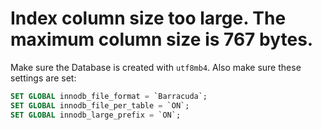 # Index column size too large. The maximum column size is 767 bytes.

Make sure the Database is created with `utf8mb4`. Also make sure these settings are set:

```sql
SET GLOBAL innodb_file_format = `Barracuda`;
SET GLOBAL innodb_file_per_table = `ON`;
SET GLOBAL innodb_large_prefix = `ON`;
```
